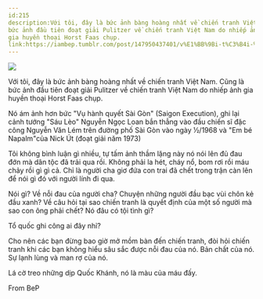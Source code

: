 ```yaml
---
id:215
description:Với tôi, đây là bức ảnh bàng hoàng nhất về chiến tranh Việt Nam. Cũng là
bức ảnh đầu tiên đoạt giải Pulitzer về chiến tranh Việt Nam do nhiếp ảnh
gia huyền thoại Horst Faas chụp.
link:https://iambep.tumblr.com/post/147950437401/v%E1%BB%9Bi-t%C3%B4i-%C4%91%C3%A2y-l%C3%A0-b%E1%BB%A9c-%E1%BA%A3nh-b%C3%A0ng-ho%C3%A0ng-nh%E1%BA%A5t-v%E1%BB%81-chi%E1%BA%BFn
---
```


![](https://64.media.tumblr.com/428f87a80f1060f4886d592e3cca6c9f/tumblr_oavonvFVuS1u3a9rjo1_640.jpg)

Với tôi, đây là bức ảnh bàng hoàng nhất về chiến tranh Việt Nam. Cũng là
bức ảnh đầu tiên đoạt giải Pulitzer về chiến tranh Việt Nam do nhiếp ảnh
gia huyền thoại Horst Faas chụp.

Nó ám ảnh hơn bức "Vụ hành quyết Sài Gòn" (Saigon Execution), ghi lại cảnh
tướng "Sáu Lèo" Nguyễn Ngọc Loan bắn thẳng vào đầu chiến sĩ đặc công Nguyễn
Văn Lém trên đường phố Sài Gòn vào ngày ½/1968 và "Em bé Napalm"của Nick
Út (đoạt giải năm 1973)

Tôi không bình luận gì nhiều, tự tấm ảnh thầm lặng này nó nói lên đủ đau
đớn mà dân tộc đã trải qua rồi. Không phải la hét, cháy nổ, bom rơi rồi
máu chảy rồi gì gì cả. Chỉ là người cha giơ đứa con trai đã chết trong trận
càn lên để nói gì đó với người lính đi qua.

Nói gì? Về nỗi đau của người cha? Chuyện những người đầu bạc vùi chôn kẻ
đầu xanh? Về câu hỏi tại sao chiến tranh là quyết định của một số người
mà sao con ông phải chết? Nó đâu có tội tình gì?

Tổ quốc ghi công ai đây nhỉ?

Cho nên các bạn đừng bao giờ mở mồm bàn đến chiến tranh, đòi hỏi chiến tranh
khi các bạn không hiểu sâu sắc được nỗi đau của nó. Bản chất của nó. Sự
lạnh lùng và man rợ của nó.

Lá cờ treo những dịp Quốc Khánh, nó là màu của máu đấy.

From BeP